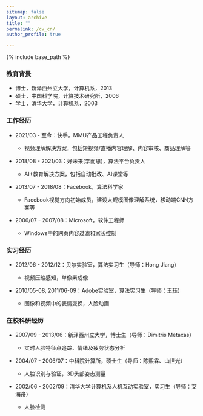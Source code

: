 ```yaml
---
sitemap: false
layout: archive
title: ""
permalink: /cv_cn/
author_profile: true

---
```


{% include base_path %}

### 教育背景

* 博士，新泽西州立大学，计算机系，2013
* 硕士，中国科学院，计算技术研究所，2006
* 学士，清华大学，计算机系，2003

### 工作经历

* 2021/03 - 至今：快手，MMU产品工程负责人
  * 视频理解解决方案，包括短视频/直播内容理解、内容审核、商品理解等

* 2018/08 - 2021/03：好未来(学而思)，算法平台负责人
  * AI+教育解决方案，包括自动批改、AI课堂等

* 2013/07 - 2018/08：Facebook，算法科学家
  * Facebook视觉方向初始成员，建设大规模图像理解系统，移动端CNN方案等

* 2006/07 - 2007/08：Microsoft，软件工程师
  * Windows中的网页内容过滤和家长控制

### 实习经历

* 2012/06 - 2012/12：贝尔实验室，算法实习生（导师：Hong Jiang）
  * 视频压缩感知，单像素成像

* 2010/05-08, 2011/06-09：Adobe实验室，算法实习生（导师：[王珏](https://juewang725.github.io/)）
  * 图像和视频中的表情变换，人脸动画

### 在校科研经历

* 2007/09 - 2013/06：新泽西州立大学，博士生（导师：Dimitris Metaxas）
  * 实时人脸特征点追踪、情绪及疲劳状态分析

* 2004/07 - 2006/07：中科院计算所，硕士生（导师：陈熙霖、山世光）
  * 人脸识别与验证，3D头部姿态测量

* 2002/06 - 2002/09：清华大学计算机系人机互动实验室，实习生（导师：艾海舟）
  * 人脸检测
